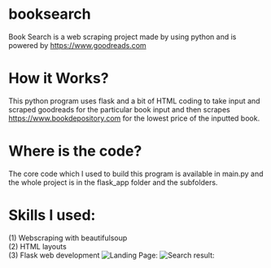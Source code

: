 # booksearch
Book Search is a web scraping project made by using python and is powered by https://www.goodreads.com
# How it Works? 
This python program uses flask and a bit of HTML coding to take input and scraped goodreads for the particular book input and then scrapes https://www.bookdepository.com for the lowest price of the inputted book. 
# Where is the code? 
The core code which I used to build this program is available in main.py and the whole project is in the flask_app folder and the subfolders. 
# Skills I used:
(1) Webscraping with beautifulsoup\
(2) HTML layouts\
(3) Flask web development 
![Landing Page:](C:\Users\sid071\desktop\screenshot.png)
![Search result:](C:\Users\sid071\desktop\screenshot1.png)
